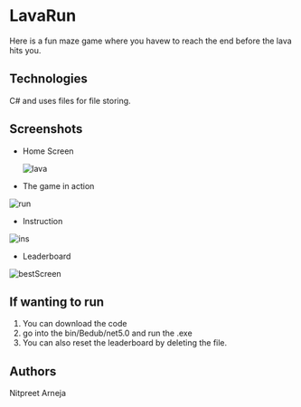 # LavaRun

Here is a fun maze game where you havew to reach the end before the lava hits you. 

## Technologies 
C# and uses files for file storing.

## Screenshots
- Home Screen
  
  ![lava](https://github.com/NitpreetA/LavaRun/assets/98350822/a500fe68-76da-47cb-8cf7-1c02f7ca7d1f)


- The game in action
  
![run](https://github.com/NitpreetA/LavaRun/assets/98350822/5ffd8ad0-73df-436b-8c67-9ddcd8d84550)


- Instruction
  
![ins](https://github.com/NitpreetA/LavaRun/assets/98350822/7b9925c9-80e8-4183-b309-018f11994fa8)

- Leaderboard

![bestScreen](https://github.com/NitpreetA/LavaRun/assets/98350822/2b2d594b-eba3-412c-b5ed-c208d56217f5)


## If wanting to run 

1) You can download the code
2) go into the bin/Bedub/net5.0 and run the .exe
3) You can also reset the leaderboard by deleting the file.


## Authors
Nitpreet Arneja
